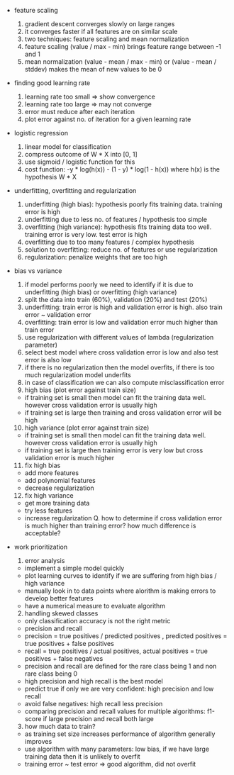 * feature scaling
  1. gradient descent converges slowly on large ranges
  2. it converges faster if all features are on similar scale
  3. two techniques: feature scaling and mean normalization
  3. feature scaling (value / max - min) brings feature range between -1 and 1
  4. mean normalization (value - mean / max - min) or (value - mean / stddev) makes the mean of new values to be 0

* finding good learning rate
  1. learning rate too small => show convergence
  2. learning rate too large => may not converge
  3. error must reduce after each iteration
  4. plot error against no. of iteration for a given learning rate

* logistic regression
  1. linear model for classification
  2. compress outcome of W * X into [0, 1]
  3. use sigmoid / logistic function for this
  4. cost function: -y * log(h(x)) - (1 - y) * log(1 - h(x)) where h(x) is the hypothesis W * X

* underfitting, overfitting and regularization
  1. underfitting (high bias): hypothesis poorly fits training data. training error is high
  2. underfitting due to less no. of features / hypothesis too simple
  3. overfitting (high variance): hypothesis fits training data too well. training error is very low. test error is high
  4. overfitting due to too many features / complex hypothesis
  5. solution to overfitting: reduce no. of features or use regularization
  6. regularization: penalize weights that are too high

* bias vs variance
  1. if model performs poorly we need to identify if it is due to underfitting (high bias) or overfitting (high variance)
  2. split the data into train (60%), validation (20%) and test (20%)
  3. underfitting: train error is high and validation error is high. also train error ~ validation error
  4. overfitting: train error is low and validation error much higher than train error
  5. use regularization with different values of lambda (regularization parameter) 
  6. select best model where cross validation error is low and also test error is also low
  7. if there is no regularization then the model overfits, if there is too much regularization model underfits
  8. in case of classification we can also compute misclassification error
  9. high bias (plot error against train size)
    * if training set is small then model can fit the training data well. however cross validation error is usually high
    * if training set is large then training and cross validation error will be high
  10. high variance (plot error against train size)
    * if training set is small then model can fit the training data well. however cross validation error is usually high
    * if training set is large then training error is very low but cross validation error is much higher
  11. fix high bias
    * add more features
    * add polynomial features
    * decrease regularization
  12. fix high variance
    * get more training data
    * try less features
    * increase regularization
  Q. how to determine if cross validation error is much higher than training error? how much difference is acceptable?

* work prioritization
  1. error analysis
    * implement a simple model quickly
    * plot learning curves to identify if we are suffering from high bias / high variance
    * manually look in to data points where alorithm is making errors to develop better features
    * have a numerical measure to evaluate algorithm
  2. handling skewed classes
    * only classification accuracy is not the right metric
    * precision and recall
    * precision = true positives / predicted positives , predicted positives = true positives + false positives
    * recall = true positives / actual positives, actual positives = true positives + false negatives
    * precision and recall are defined for the rare class being 1 and non rare class being 0
    * high precision and high recall is the best model
    * predict true if only we are very confident: high precision and low recall
    * avoid false negatives: high recall less precision
    * comparing precision and recall values for multiple algorithms: f1-score if large precision and recall both large
  3. how much data to train?
    * as training set size increases performance of algorithm generally improves
    * use algorithm with many parameters: low bias, if we have large training data then it is unlikely to overfit
    * training error ~ test error => good algorithm, did not overfit

  
